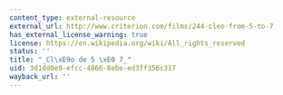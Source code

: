 ```yaml
---
content_type: external-resource
external_url: http://www.criterion.com/films/244-cleo-from-5-to-7
has_external_license_warning: true
license: https://en.wikipedia.org/wiki/All_rights_reserved
status: ''
title: "_Cl\xE9o de 5 \xE0 7_"
uid: 3d1dd0e9-efcc-4866-8ebe-ed3ff356c317
wayback_url: ''
---
```

